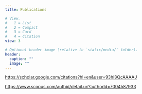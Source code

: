 ```yaml
---
title: Publications

# View.
#   1 = List
#   2 = Compact
#   3 = Card
#   4 = Citation
view: 3

# Optional header image (relative to `static/media/` folder).
header:
  caption: ""
  image: ""
---
```



https://scholar.google.com/citations?hl=en&user=93hi3QcAAAAJ

https://www.scopus.com/authid/detail.uri?authorId=7004587933

